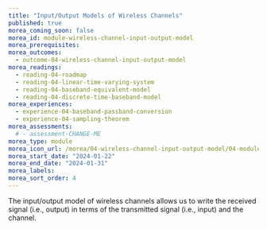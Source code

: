 ```yaml
---
title: "Input/Output Models of Wireless Channels"
published: true
morea_coming_soon: false
morea_id: module-wireless-channel-input-output-model
morea_prerequisites:
morea_outcomes:
  - outcome-04-wireless-channel-input-output-model
morea_readings:
  - reading-04-roadmap
  - reading-04-linear-time-varying-system
  - reading-04-baseband-equivalent-model
  - reading-04-discrete-time-baseband-model
morea_experiences:
  - experience-04-baseband-passband-conversion
  - experience-04-sampling-theorem
morea_assessments:
  # - assessment-CHANGE-ME
morea_type: module
morea_icon_url: /morea/04-wireless-channel-input-output-model/04-module-icon-multipath.png
morea_start_date: "2024-01-22"
morea_end_date: "2024-01-31"
morea_labels:
morea_sort_order: 4
---
```


The input/output model of wireless channels allows us to write the received signal (i.e., output) in terms of the transmitted signal (i.e., input) and the channel.